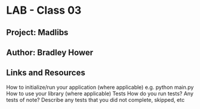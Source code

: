 # LAB - Class 03

## Project: Madlibs

## Author: Bradley Hower

## Links and Resources


How to initialize/run your application (where applicable)
e.g. python main.py
How to use your library (where applicable)
Tests
How do you run tests?
Any tests of note?
Describe any tests that you did not complete, skipped, etc